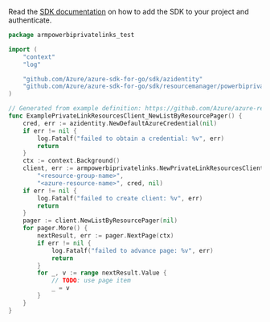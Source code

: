 Read the [SDK documentation](https://github.com/Azure/azure-sdk-for-go/blob/sdk%2Fresourcemanager%2Fpowerbiprivatelinks%2Farmpowerbiprivatelinks%2Fv0.4.0/sdk/resourcemanager/powerbiprivatelinks/armpowerbiprivatelinks/README.md) on how to add the SDK to your project and authenticate.

```go
package armpowerbiprivatelinks_test

import (
	"context"
	"log"

	"github.com/Azure/azure-sdk-for-go/sdk/azidentity"
	"github.com/Azure/azure-sdk-for-go/sdk/resourcemanager/powerbiprivatelinks/armpowerbiprivatelinks"
)

// Generated from example definition: https://github.com/Azure/azure-rest-api-specs/tree/main/specification/powerbiprivatelinks/resource-manager/Microsoft.PowerBI/stable/2020-06-01/examples/PrivateLinkResources_ListByResource.json
func ExamplePrivateLinkResourcesClient_NewListByResourcePager() {
	cred, err := azidentity.NewDefaultAzureCredential(nil)
	if err != nil {
		log.Fatalf("failed to obtain a credential: %v", err)
		return
	}
	ctx := context.Background()
	client, err := armpowerbiprivatelinks.NewPrivateLinkResourcesClient("<subscription-id>",
		"<resource-group-name>",
		"<azure-resource-name>", cred, nil)
	if err != nil {
		log.Fatalf("failed to create client: %v", err)
		return
	}
	pager := client.NewListByResourcePager(nil)
	for pager.More() {
		nextResult, err := pager.NextPage(ctx)
		if err != nil {
			log.Fatalf("failed to advance page: %v", err)
			return
		}
		for _, v := range nextResult.Value {
			// TODO: use page item
			_ = v
		}
	}
}
```
